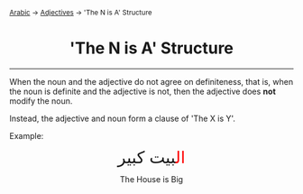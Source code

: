 <span style="font-size:12px;">[Arabic](01_Arabic.md) -> [Adjectives](Adjectives.md) -> 'The N is A' Structure</span>

<h1 style="text-align:center">'The N is A' Structure</h1>
<hr>

When the noun and the adjective do not agree on definiteness, that is, when the noun is definite and the adjective is not, then the adjective does **not** modify the noun.

Instead, the adjective and noun form a clause of 'The X is Y'.

Example:
<p style="line-height: 1px; text-align:center; font-size:2.1em;"><span style="color: red;">ال</span>بيت كبير</p>
<p style="text-align:center;">The House is Big</p>
